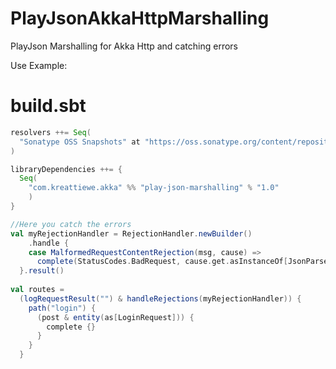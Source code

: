 # PlayJsonAkkaHttpMarshalling

PlayJson Marshalling for Akka Http and catching errors

Use Example:

# build.sbt

```scala
resolvers ++= Seq(
  "Sonatype OSS Snapshots" at "https://oss.sonatype.org/content/repositories/snapshots"
)

libraryDependencies ++= {
  Seq(
    "com.kreattiewe.akka" %% "play-json-marshalling" % "1.0"  
    )
}

```

```scala
//Here you catch the errors
val myRejectionHandler = RejectionHandler.newBuilder()
    .handle {
    case MalformedRequestContentRejection(msg, cause) =>
      complete(StatusCodes.BadRequest, cause.get.asInstanceOf[JsonParseThrowable].errors)
  }.result()
  
val routes =
  (logRequestResult("") & handleRejections(myRejectionHandler)) {
    path("login") {
      (post & entity(as[LoginRequest])) {
        complete {}
      }
    }
  }
```
